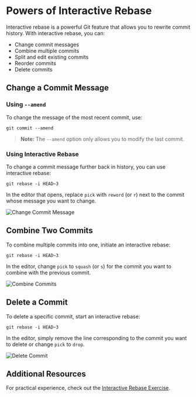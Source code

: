 # Powers of Interactive Rebase

Interactive rebase is a powerful Git feature that allows you to rewrite commit history. With interactive rebase, you can:

- Change commit messages
- Combine multiple commits
- Split and edit existing commits
- Reorder commits
- Delete commits

## Change a Commit Message

### Using `--amend`

To change the message of the most recent commit, use:

```shell
git commit --amend
```

> **Note:** The `--amend` option only allows you to modify the last commit.

### Using Interactive Rebase

To change a commit message further back in history, you can use interactive rebase:

```shell
git rebase -i HEAD~3
```

In the editor that opens, replace `pick` with `reword` (or `r`) next to the commit whose message you want to change.

![Change Commit Message](../images/image-18.png)

## Combine Two Commits

To combine multiple commits into one, initiate an interactive rebase:

```shell
git rebase -i HEAD~3
```

In the editor, change `pick` to `squash` (or `s`) for the commit you want to combine with the previous commit.

![Combine Commits](../images/image-19.png)

## Delete a Commit

To delete a specific commit, start an interactive rebase:

```shell
git rebase -i HEAD~3
```

In the editor, simply remove the line corresponding to the commit you want to delete or change `pick` to `drop`.

![Delete Commit](../images/image-20.png)

## Additional Resources

For practical experience, check out the [Interactive Rebase Exercise](../exercises/interactiveRebaseExercise.md).
